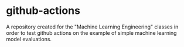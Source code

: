 # github-actions
A repository created for the "Machine Learning Engineering" classes in order to test github actions on the example of simple machine learning model evaluations.
